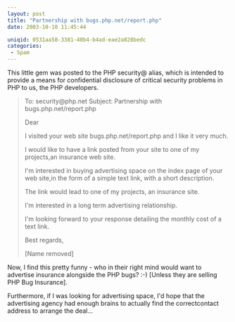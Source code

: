 ```yaml
---
layout: post
title: "Partnership with bugs.php.net/report.php"
date: 2003-10-10 11:45:44

uniqid: 0531aa58-3381-40b4-b4ad-eae2a828bedc
categories: 
 - Spam
---
```

<p>This little gem was posted to the PHP security@ alias, which is intended to provide a means for confidential disclosure of critical security problems in PHP to us, the PHP developers.</p><p><blockquote>
To: security@php.net
Subject: Partnership with bugs.php.net/report.php</p><p>Dear</p><p>I visited your web site bugs.php.net/report.php and I like it very much.</p><p>I would like to have a link posted from your site to one of my projects,an insurance web site.</p><p>I'm interested in buying advertising space on the index page of your web site,in the form of a simple text link, with a short description.</p><p>The link would lead to one of my projects, an insurance site.</p><p>I'm interested in a long term advertising relationship.</p><p>I'm looking forward to your response detailing the monthly cost of a text link.</p><p>Best regards,</p><p>[Name removed]
</blockquote></p><p>Now, I find this pretty funny - who in their right mind would want to advertise insurance alongside the PHP bugs? :-) [Unless they are selling PHP Bug Insurance].</p><p>Furthermore, if I was looking for advertising space, I'd hope that the advertising agency had enough brains to actually find the correctcontact address to arrange the deal...</p>